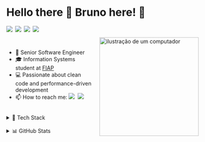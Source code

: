 # Hello there 👋 Bruno here! 🚀

<div style="display: flex; gap: 0.5em; margin-bottom: 1em;">
  <img src="https://img.shields.io/badge/-FullStack-blue?style=flat&color=grey"/>
  <img src="https://img.shields.io/badge/-TypeScript-blue?style=flat&color=grey"/>
  <img src="https://img.shields.io/badge/-Go-blue?style=flat&color=grey"/>
  <img src="https://img.shields.io/badge/-Cloud-blue?style=flat&color=grey"/>
</div>

<img src="https://raw.githubusercontent.com/MicaelliMedeiros/micaellimedeiros/master/image/computer-illustration.png" alt="ilustração de um computador" width="260px" align="right" style="margin-left: 1em;">

<br>

- 🚀 Senior Software Engineer
- 🎓 Information Systems student at [FIAP](https://www.fiap.com.br)
- 💻 Passionate about clean code and performance-driven development
- 📫 How to reach me: <a href="https://www.linkedin.com/in/brunownk" target="_blank"><img src="https://img.shields.io/badge/LinkedIn-0A66C2?style=flat&logo=linkedin&logoColor=white" /></a>&nbsp;&nbsp;<a href="mailto:neckel.bw@gmail.com"><img src="https://img.shields.io/badge/Gmail-EA4335?style=flat&logo=gmail&logoColor=white" /></a>

<br>

<details>
<summary>💼 Tech Stack</summary>

<br>

<div style="display: flex; flex-direction: column; gap: 0.5em;">
  <div>
    <strong>Languages</strong>
    <p style="margin: 0;">
      <img src="https://img.shields.io/badge/TypeScript-007ACC?style=flat&logo=typescript&logoColor=white" />
      <img src="https://img.shields.io/badge/Go-00ADD8?style=flat&logo=go&logoColor=white" />
      <img src="https://img.shields.io/badge/JavaScript-F7DF1E?style=flat&logo=javascript&logoColor=black" />
    </p>
  </div>

  <div>
    <strong>Frontend</strong>
    <p style="margin: 0;">
      <img src="https://img.shields.io/badge/React-20232A?style=flat&logo=react&logoColor=61DAFB" />
      <img src="https://img.shields.io/badge/Next.js-000000?style=flat&logo=next.js&logoColor=white" />
      <img src="https://img.shields.io/badge/React%20Native-20232A?style=flat&logo=react&logoColor=61DAFB" />
      <img src="https://img.shields.io/badge/Electron-2C2E3B?style=flat&logo=electron&logoColor=9FEAF9" />
    </p>
  </div>

  <div>
    <strong>Backend</strong>
    <p style="margin: 0;">
      <img src="https://img.shields.io/badge/Node.js-339933?style=flat&logo=nodedotjs&logoColor=white" />
      <img src="https://img.shields.io/badge/Express-000000?style=flat&logo=express&logoColor=white" />
      <img src="https://img.shields.io/badge/NestJS-E0234E?style=flat&logo=nestjs&logoColor=white" />
    </p>
  </div>

  <div>
    <strong>Cloud & Infrastructure</strong>
    <p style="margin: 0;">
      <img src="https://img.shields.io/badge/AWS-232F3E?style=flat&logo=amazonaws&logoColor=white" />
      <img src="https://img.shields.io/badge/Docker-2496ED?style=flat&logo=docker&logoColor=white" />
      <img src="https://img.shields.io/badge/Kubernetes-326CE5?style=flat&logo=kubernetes&logoColor=white" />
      <img src="https://img.shields.io/badge/GitHub%20Actions-2088FF?style=flat&logo=github-actions&logoColor=white" />
      <img src="https://img.shields.io/badge/Nginx-009639?style=flat&logo=nginx&logoColor=white" />
    </p>
  </div>

  <div>
    <strong>Databases</strong>
    <p style="margin: 0;">
      <img src="https://img.shields.io/badge/MongoDB-47A248?style=flat&logo=mongodb&logoColor=white" />
      <img src="https://img.shields.io/badge/PostgreSQL-316192?style=flat&logo=postgresql&logoColor=white" />
      <img src="https://img.shields.io/badge/Redis-DC382D?style=flat&logo=redis&logoColor=white" />
    </p>
  </div>

  <div>
    <strong>Message Brokers</strong>
    <p style="margin: 0;">
      <img src="https://img.shields.io/badge/RabbitMQ-FF6600?style=flat&logo=rabbitmq&logoColor=white" />
      <img src="https://img.shields.io/badge/Kafka-231F20?style=flat&logo=apachekafka&logoColor=white" />
    </p>
  </div>
</div>
</details>

<br>

<details>
<summary>📊 GitHub Stats</summary>

<br>

<div>
  <img height="160" src="https://github-readme-stats.vercel.app/api?username=brunownk&theme=material-palenight&show_icons=true&hide_border=true&include_all_commits=true&count_private=true&border_radius=10" />
  <img height="160" src="https://github-readme-stats.vercel.app/api/top-langs/?username=brunownk&theme=material-palenight&hide_border=true&layout=compact&border_radius=10" />
</div>

<br>
</details>
